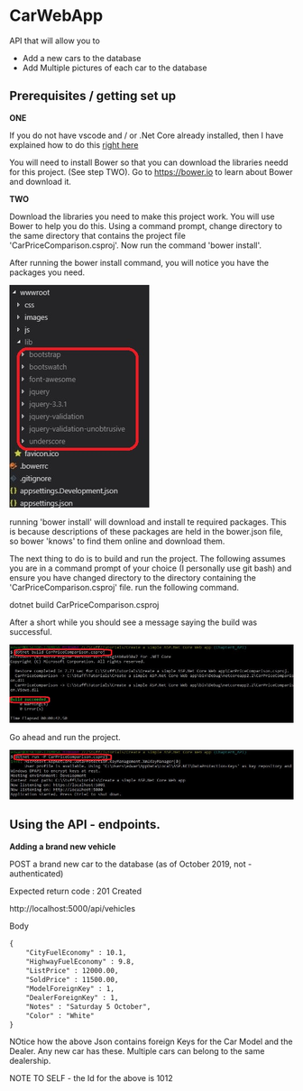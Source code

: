 # CarWebApp
API that will allow you to
- Add a new cars to the database
- Add Multiple pictures of each car to the database


## Prerequisites / getting set up

**ONE**

If you do not have vscode and / or .Net Core already installed, then  I have explained how to do this [right here](https://www.youtube.com/watch?v=k873eektwkw "Ted Talks")

You will need to install Bower so that you can download the libraries needd for this project. (See step TWO). Go to https://bower.io to learn about Bower and download it.

**TWO**

Download the libraries you need to make this project work. You will use Bower to help you do this. Using a command prompt, change directory to the same directory that contains the project file 'CarPriceComparison.csproj'. Now run the command 'bower install'.

After running the bower install command, you will notice you have the packages you need.

![After runing Bower](withbower.jpg) 
   
running 'bower install' will download and install te required packages. This is because descriptions of these packages are held in the bower.json file, so bower 'knows' to find them online and download them.

The next thing to do is to build and run the project. The following assumes you are in a command prompt of your choice (I personally use git bash) and ensure you have changed directory to the directory containing the 'CarPriceComparison.csproj' file. run the following command.

dotnet build CarPriceComparison.csproj

After a short while you should see a message saying the build was successful.

![Succesfully built](buildsuccess.jpg)

Go ahead and run the project. 

![Project up and running](runsuccess.JPG)

## Using the API - endpoints.

**Adding a brand new vehicle**

POST a brand new car to the database (as of October 2019, not - authenticated)

Expected return code : 201 Created

http://localhost:5000/api/vehicles

Body
```
{
	"CityFuelEconomy" : 10.1,
	"HighwayFuelEconomy" : 9.8,
	"ListPrice" : 12000.00,
	"SoldPrice" : 11500.00,
	"ModelForeignKey" : 1,
	"DealerForeignKey" : 1,
	"Notes" : "Saturday 5 October", 
	"Color" : "White"
}
```
NOtice how the above Json contains foreign Keys for the Car Model and the Dealer. Any new car has these. Multiple cars can belong to the same dealership.

NOTE TO SELF - the Id for the above is 1012










